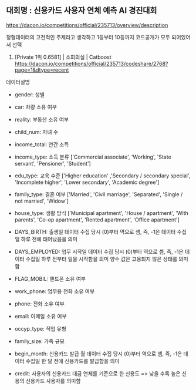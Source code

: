 ## 대회명 : 신용카드 사용자 연체 예측 AI 경진대회
https://dacon.io/competitions/official/235713/overview/description

정형데이터의 고전적인 주제라고 생각하고 1등부터 10등까지 코드공개가 모두 되어있어서 선택

1. [Private 1위 0.6581] | 소회의실 | Catboost   
https://dacon.io/competitions/official/235713/codeshare/2768?page=1&dtype=recent





데이터설명
- gender: 성별

- car: 차량 소유 여부

- reality: 부동산 소유 여부

- child_num: 자녀 수

- income_total: 연간 소득

- income_type: 소득 분류
							['Commercial associate', 'Working', 'State servant', 'Pensioner', 'Student']

- edu_type: 교육 수준
							['Higher education' ,'Secondary / secondary special', 'Incomplete higher', 'Lower secondary', 'Academic degree']

- family_type: 결혼 여부
							['Married', 'Civil marriage', 'Separated', 'Single / not married', 'Widow']

- house_type: 생활 방식
							['Municipal apartment', 'House / apartment', 'With parents',
							 'Co-op apartment', 'Rented apartment', 'Office apartment']

- DAYS_BIRTH: 출생일
							데이터 수집 당시 (0)부터 역으로 셈, 즉, -1은 데이터 수집일 하루 전에 태어났음을 의미

- DAYS_EMPLOYED: 업무 시작일
							데이터 수집 당시 (0)부터 역으로 셈, 즉, -1은 데이터 수집일 하루 전부터 일을 시작함을 의미
							양수 값은 고용되지 않은 상태를 의미함

- FLAG_MOBIL: 핸드폰 소유 여부

- work_phone: 업무용 전화 소유 여부

- phone: 전화 소유 여부

- email: 이메일 소유 여부

- occyp_type: 직업 유형													

- family_size: 가족 규모

- begin_month: 신용카드 발급 월
										데이터 수집 당시 (0)부터 역으로 셈, 즉, -1은 데이터 수집일 한 달 전에 신용카드를 발급함을 의미

- credit: 사용자의 신용카드 대금 연체를 기준으로 한 신용도
							=> 낮을 수록 높은 신용의 신용카드 사용자를 의미함